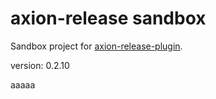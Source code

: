 axion-release sandbox
=====================

Sandbox project for [axion-release-plugin](https://github.com/allegro/axion-release-plugin).

version: 0.2.10

aaaaa
